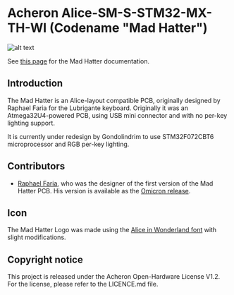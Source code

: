 # Acheron Alice-SM-S-STM32-MX-TH-WI (Codename "Mad Hatter")

![alt text](https://raw.githubusercontent.com/Gondolindrim/acheronLibrary/master/graphics/acheronReadme.png "Acheron Logo")

See [this page](https://gondolindrim.github.io/AcheronDocs/madhatter/intro.html) for the Mad Hatter documentation.

## Introduction

The Mad Hatter is an Alice-layout compatible PCB, originally designed by Raphael Faria for the Lubrigante keyboard. Originally it was an Atmega32U4-powered PCB, using USB mini connector and with no per-key lighting support.

It is currently under redesign by Gondolindrim to use STM32F072CBT6 microprocessor and RGB per-key lighting.

## Contributors

- [Raphael Faria](https://github.com/raphaelfaria), who was the designer of the first version of the Mad Hatter PCB. His version is available as the [Omicron release](https://github.com/Gondolindrim/mad-hatter/releases/tag/Omicron). 

<!--
## Supported layouts

Click [this link](http://www.keyboard-layout-editor.com/#/gists/73be427d3e8086a9253feece2dae6974) for the KLE file for the Arctic.

![Arctic layouts](https://github.com/Gondolindrim/ArcticPCB/raw/master/graphics/KLE/arcticKLE.png)

## Renders

Click at the images to zoom in.

Renders generated by the [tracespace.io](https://tracespace.io/view/) site.

![ArcticPCB Top Render](https://github.com/Gondolindrim/ArcticPCB/raw/master/graphics/renders/topRender.png)

![ArcticPCB Bottom Render](https://github.com/Gondolindrim/ArcticPCB/raw/master/graphics/renders/bottomRender.png)
-->

## Icon

The Mad Hatter Logo was made using the  [Alice in Wonderland font](https://www.dafont.com/pt/alice-in-wonderland.font) with slight modifications.

## Copyright notice

This project is released under the Acheron Open-Hardware License V1.2. For the license, please refer to the LICENCE.md file.
